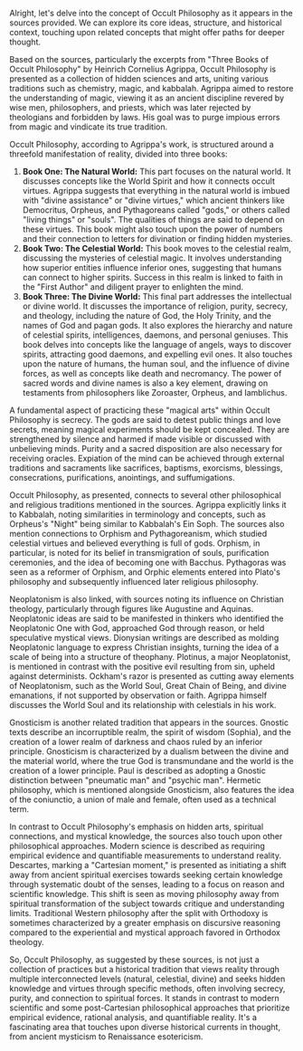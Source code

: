 Alright, let's delve into the concept of Occult Philosophy as it appears in the sources provided. We can explore its core ideas, structure, and historical context, touching upon related concepts that might offer paths for deeper thought.

Based on the sources, particularly the excerpts from "Three Books of Occult Philosophy" by Heinrich Cornelius Agrippa, Occult Philosophy is presented as a collection of hidden sciences and arts, uniting various traditions such as chemistry, magic, and kabbalah. Agrippa aimed to restore the understanding of magic, viewing it as an ancient discipline revered by wise men, philosophers, and priests, which was later rejected by theologians and forbidden by laws. His goal was to purge impious errors from magic and vindicate its true tradition.

Occult Philosophy, according to Agrippa's work, is structured around a threefold manifestation of reality, divided into three books:

1. **Book One: The Natural World:** This part focuses on the natural world. It discusses concepts like the World Spirit and how it connects occult virtues. Agrippa suggests that everything in the natural world is imbued with "divine assistance" or "divine virtues," which ancient thinkers like Democritus, Orpheus, and Pythagoreans called "gods," or others called "living things" or "souls". The qualities of things are said to depend on these virtues. This book might also touch upon the power of numbers and their connection to letters for divination or finding hidden mysteries.
2. **Book Two: The Celestial World:** This book moves to the celestial realm, discussing the mysteries of celestial magic. It involves understanding how superior entities influence inferior ones, suggesting that humans can connect to higher spirits. Success in this realm is linked to faith in the "First Author" and diligent prayer to enlighten the mind.
3. **Book Three: The Divine World:** This final part addresses the intellectual or divine world. It discusses the importance of religion, purity, secrecy, and theology, including the nature of God, the Holy Trinity, and the names of God and pagan gods. It also explores the hierarchy and nature of celestial spirits, intelligences, daemons, and personal geniuses. This book delves into concepts like the language of angels, ways to discover spirits, attracting good daemons, and expelling evil ones. It also touches upon the nature of humans, the human soul, and the influence of divine forces, as well as concepts like death and necromancy. The power of sacred words and divine names is also a key element, drawing on testaments from philosophers like Zoroaster, Orpheus, and Iamblichus.

A fundamental aspect of practicing these "magical arts" within Occult Philosophy is secrecy. The gods are said to detest public things and love secrets, meaning magical experiments should be kept concealed. They are strengthened by silence and harmed if made visible or discussed with unbelieving minds. Purity and a sacred disposition are also necessary for receiving oracles. Expiation of the mind can be achieved through external traditions and sacraments like sacrifices, baptisms, exorcisms, blessings, consecrations, purifications, anointings, and suffumigations.

Occult Philosophy, as presented, connects to several other philosophical and religious traditions mentioned in the sources. Agrippa explicitly links it to Kabbalah, noting similarities in terminology and concepts, such as Orpheus's "Night" being similar to Kabbalah's Ein Soph. The sources also mention connections to Orphism and Pythagoreanism, which studied celestial virtues and believed everything is full of gods. Orphism, in particular, is noted for its belief in transmigration of souls, purification ceremonies, and the idea of becoming one with Bacchus. Pythagoras was seen as a reformer of Orphism, and Orphic elements entered into Plato's philosophy and subsequently influenced later religious philosophy.

Neoplatonism is also linked, with sources noting its influence on Christian theology, particularly through figures like Augustine and Aquinas. Neoplatonic ideas are said to be manifested in thinkers who identified the Neoplatonic One with God, approached God through reason, or held speculative mystical views. Dionysian writings are described as molding Neoplatonic language to express Christian insights, turning the idea of a scale of being into a structure of theophany. Plotinus, a major Neoplatonist, is mentioned in contrast with the positive evil resulting from sin, upheld against determinists. Ockham's razor is presented as cutting away elements of Neoplatonism, such as the World Soul, Great Chain of Being, and divine emanations, if not supported by observation or faith. Agrippa himself discusses the World Soul and its relationship with celestials in his work.

Gnosticism is another related tradition that appears in the sources. Gnostic texts describe an incorruptible realm, the spirit of wisdom (Sophia), and the creation of a lower realm of darkness and chaos ruled by an inferior principle. Gnosticism is characterized by a dualism between the divine and the material world, where the true God is transmundane and the world is the creation of a lower principle. Paul is described as adopting a Gnostic distinction between "pneumatic man" and "psychic man". Hermetic philosophy, which is mentioned alongside Gnosticism, also features the idea of the coniunctio, a union of male and female, often used as a technical term.

In contrast to Occult Philosophy's emphasis on hidden arts, spiritual connections, and mystical knowledge, the sources also touch upon other philosophical approaches. Modern science is described as requiring empirical evidence and quantifiable measurements to understand reality. Descartes, marking a "Cartesian moment," is presented as initiating a shift away from ancient spiritual exercises towards seeking certain knowledge through systematic doubt of the senses, leading to a focus on reason and scientific knowledge. This shift is seen as moving philosophy away from spiritual transformation of the subject towards critique and understanding limits. Traditional Western philosophy after the split with Orthodoxy is sometimes characterized by a greater emphasis on discursive reasoning compared to the experiential and mystical approach favored in Orthodox theology.

So, Occult Philosophy, as suggested by these sources, is not just a collection of practices but a historical tradition that views reality through multiple interconnected levels (natural, celestial, divine) and seeks hidden knowledge and virtues through specific methods, often involving secrecy, purity, and connection to spiritual forces. It stands in contrast to modern scientific and some post-Cartesian philosophical approaches that prioritize empirical evidence, rational analysis, and quantifiable reality. It's a fascinating area that touches upon diverse historical currents in thought, from ancient mysticism to Renaissance esotericism.

